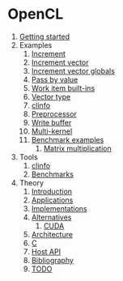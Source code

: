 # OpenCL

1.  [Getting started](getting-started.md)
1.  Examples
    1.  [Increment](inc.c)
    1.  [Increment vector](inc_vector.c)
    1.  [Increment vector globals](inc_vector_globals.c)
    1.  [Pass by value](pass_by_value.c)
    1.  [Work item built-ins](work_item_builtin.c)
    1.  [Vector type](vector_type.c)
    1.  [clinfo](clinfo.c)
    1.  [Preprocessor](matmul.c)
    1.  [Write buffer](write_buffer.c)
    1.  [Multi-kernel](multi_kernel.c)
    1.  [Benchmark examples](benchmark-examples.md)
        1.  [Matrix multiplication](matmul.c)
1.  Tools
    1.  [clinfo](clinfo.md)
    1.  [Benchmarks](benchmarks.md)
1.  Theory
    1.  [Introduction](introduction.md)
    1.  [Applications](applications.md)
    1.  [Implementations](implementations.md)
    1.  [Alternatives](alternatives.md)
        1.  [CUDA](cuda.md)
    1.  [Architecture](architecture.md)
    1.  [C](c.md)
    1.  [Host API](host-api.md)
    1.  [Bibliography](bibliography.md)
    1.  [TODO](TODO.md)
